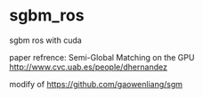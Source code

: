 # sgbm_ros
sgbm ros with cuda

paper refrence: Semi-Global Matching on the GPU http://www.cvc.uab.es/people/dhernandez  

modify of https://github.com/gaowenliang/sgm
